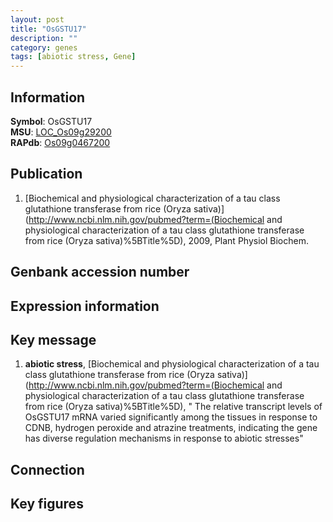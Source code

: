 ```yaml
---
layout: post
title: "OsGSTU17"
description: ""
category: genes
tags: [abiotic stress, Gene]
---
```


## Information
__Symbol__: OsGSTU17  
__MSU__: [LOC_Os09g29200](http://rice.plantbiology.msu.edu/cgi-bin/ORF_infopage.cgi?orf=LOC_Os09g29200)  
__RAPdb__: [Os09g0467200](http://rapdb.dna.affrc.go.jp/viewer/gbrowse_details/irgsp1?name=Os09g0467200)  

## Publication
1. [Biochemical and physiological characterization of a tau class glutathione transferase from rice (Oryza sativa)](http://www.ncbi.nlm.nih.gov/pubmed?term=(Biochemical and physiological characterization of a tau class glutathione transferase from rice (Oryza sativa)%5BTitle%5D), 2009, Plant Physiol Biochem.

## Genbank accession number

## Expression information

## Key message
1. __abiotic stress__, [Biochemical and physiological characterization of a tau class glutathione transferase from rice (Oryza sativa)](http://www.ncbi.nlm.nih.gov/pubmed?term=(Biochemical and physiological characterization of a tau class glutathione transferase from rice (Oryza sativa)%5BTitle%5D), " The relative transcript levels of OsGSTU17 mRNA varied significantly among the tissues in response to CDNB, hydrogen peroxide and atrazine treatments, indicating the gene has diverse regulation mechanisms in response to abiotic stresses"

## Connection

## Key figures


